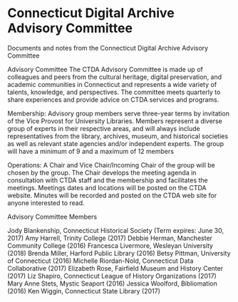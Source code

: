 # Connecticut Digital Archive Advisory Committee
Documents and notes from the Connecticut Digital Archive Advisory Committee  

Advisory Committee
The CTDA Advisory Committee is made up of colleagues and peers from the cultural heritage, digital preservation, and academic communities in Connecticut and represents a wide variety of talents, knowledge, and perspectives. The committee meets quarterly to share experiences and provide advice on CTDA services and programs.

Membership:
Advisory group members serve three-year terms by invitation of the Vice Provost for University Libraries. Members represent a diverse group of experts in their respective areas, and will always include representatives from the library, archives, museum, and historical societies as well as relevant state agencies and/or independent experts. The group will have a minimum of 9 and a maximum of 12 members

Operations:
A Chair and Vice Chair/Incoming Chair of the group will be chosen by the group. The Chair develops the meeting agenda in consultation with CTDA staff and the membership and facilitates the meetings. Meetings dates and locations will be posted on the CTDA website. Minutes will be recorded and posted on the CTDA web site for anyone interested to read. 

Advisory Committee Members

Jody Blankenship, Connecticut Historical Society (Term expires: June 30, 2017)
Amy Harrell, Trinity College (2017)
Debbie Herman, Manchester Community College (2016)
Francesca Livermore, Wesleyan University (2018)
Brenda Miller, Harford Public Library (2016)
Betsy Pittman, University of Connecticut (2016)
Michelle Riordan-Nold, Connecticut Data Collaborative (2017)
Elizabeth Rose, Fairfield Museum and History Center (2017)
Liz Shapiro, Connecticut League of History Organizations (2017)
Mary Anne Stets, Mystic Seaport (2016)
Jessica Woolford, Bibliomation (2016)
Ken Wiggin, Connecticut State Library (2017)
